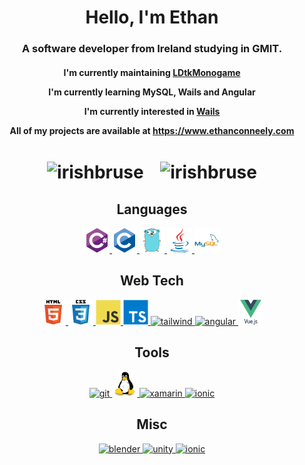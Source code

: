 <h1 align="center">Hello, I'm Ethan</h1>
<h3 align="center">A software developer from Ireland studying in GMIT.</h3>

<h4 align="center">
  <p>
    I'm currently maintaining
    <a href="https://github.com/IrishBruse/LDtkMonogame">LDtkMonogame</a>
  </p>
  <p>I'm currently learning <b> MySQL, Wails and Angular</b></p>
  <p>
    I'm currently interested in
    <a href="https://github.com/wailsapp/wails">Wails</a>
  </p>
  <p>
    All of my projects are available at
    <a href="https://www.ethanconneely.com">https://www.ethanconneely.com</a>
  </p>
</h4>

<div align="center">
    <h1>
      <img
        align="center"
        src="https://github-readme-stats.vercel.app/api?username=irishbruse&show_icons=true&locale=en&hide_rank=true&bg_color=00000000&theme=onedark&hide_border=true"
        alt="irishbruse"
      />
      &nbsp;&nbsp;
      <img
        align="center"
        src="https://github-readme-stats.vercel.app/api/top-langs?username=irishbruse&show_icons=true&layout=compact&locale=en&layout=compact&theme=onedark&bg_color=00000000&hide_border=true"
        alt="irishbruse"
      />
    </h1>
  </div>
  

<h2 align="center">Languages</h2>
<p align="center">
  <a href="https://docs.microsoft.com/en-us/dotnet/csharp/">
    <img
      src="https://raw.githubusercontent.com/devicons/devicon/master/icons/csharp/csharp-original.svg"
      alt="csharp"
      width="40"
      height="40"
    />
  </a>
  <a href="https://www.cprogramming.com/">
    <img
      src="https://raw.githubusercontent.com/devicons/devicon/master/icons/c/c-original.svg"
      alt="c"
      width="40"
      height="40"
    />
  </a>
  <a href="https://golang.org">
    <img
      src="https://raw.githubusercontent.com/devicons/devicon/master/icons/go/go-original.svg"
      alt="go"
      width="40"
      height="40"
    />
  </a>
  <a href="https://www.java.com">
    <img
      src="https://raw.githubusercontent.com/devicons/devicon/master/icons/java/java-original.svg"
      alt="java"
      width="40"
      height="40"
    />
  </a>
  <a href="https://www.mysql.com/">
    <img
      src="https://raw.githubusercontent.com/devicons/devicon/master/icons/mysql/mysql-original-wordmark.svg"
      alt="mysql"
      width="40"
      height="40"
    />
  </a>
</p>

<h2 align="center">Web Tech</h2>
<p align="center">
  <a href="https://www.w3.org/html/">
    <img
      src="https://raw.githubusercontent.com/devicons/devicon/master/icons/html5/html5-original-wordmark.svg"
      alt="html5"
      width="40"
      height="40"
    />
  </a>
  <a href="https://www.w3schools.com/css/">
    <img
      src="https://raw.githubusercontent.com/devicons/devicon/master/icons/css3/css3-original-wordmark.svg"
      alt="css3"
      width="40"
      height="40"
    />
  </a>
  <a href="https://developer.mozilla.org/en-US/docs/Web/JavaScript">
    <img
      src="https://raw.githubusercontent.com/devicons/devicon/master/icons/javascript/javascript-original.svg"
      alt="javascript"
      width="40"
      height="40"
    />
  </a>
  <a href="https://www.typescriptlang.org/">
    <img
      src="https://raw.githubusercontent.com/devicons/devicon/master/icons/typescript/typescript-original.svg"
      alt="typescript"
      width="40"
      height="40"
    />
  </a>
  <a href="https://tailwindcss.com/">
    <img
      src="https://www.vectorlogo.zone/logos/tailwindcss/tailwindcss-icon.svg"
      alt="tailwind"
      width="40"
      height="40"
    />
  </a>
  <a href="https://angular.io">
    <img
      src="https://angular.io/assets/images/logos/angular/angular.svg"
      alt="angular"
      width="40"
      height="40"
    />
  </a>
  <a href="https://vuejs.org/">
    <img
      src="https://raw.githubusercontent.com/devicons/devicon/master/icons/vuejs/vuejs-original-wordmark.svg"
      alt="vuejs"
      width="40"
      height="40"
    />
  </a>
</p>

<h2 align="center">Tools</h2>
<p align="center">
  <a href="https://git-scm.com/">
    <img
      src="https://www.vectorlogo.zone/logos/git-scm/git-scm-icon.svg"
      alt="git"
      width="40"
      height="40"
    />
  </a>
  <a href="https://www.linux.org/">
    <img
      src="https://raw.githubusercontent.com/devicons/devicon/master/icons/linux/linux-original.svg"
      alt="linux"
      width="40"
      height="40"
    />
  </a>
  <a href="https://dotnet.microsoft.com/apps/xamarin">
    <img
      src="https://raw.githubusercontent.com/detain/svg-logos/780f25886640cef088af994181646db2f6b1a3f8/svg/xamarin.svg"
      alt="xamarin"
      width="40"
      height="40"
    />
  </a>
  <a href="https://code.visualstudio.com/">
    <img
      src="https://external-content.duckduckgo.com/iu/?u=https%3A%2F%2Fexternal-preview.redd.it%2FWSuAcyz1u8MoF8cokXspkmOIn8oWXaE8JH-SGXbUUW0.png%3Fauto%3Dwebp%26s%3Da6abc62ecb4a08f2bf2f287b79c9bd93006791d1&f=1&nofb=1"
      alt="ionic"
      width="40"
      height="40"
    />
  </a>
</p>

<h2 align="center">Misc</h2>
<p align="center">
  <a href="https://www.blender.org/">
    <img
      src="https://download.blender.org/branding/community/blender_community_badge_white.svg"
      alt="blender"
      width="40"
      height="40"
    />
  </a>
  <a href="https://unity.com/">
    <img
      src="https://www.vectorlogo.zone/logos/unity3d/unity3d-icon.svg"
      alt="unity"
      width="40"
      height="40"
    />
  </a>
  <a href="https://ionicframework.com">
    <img
      src="https://upload.wikimedia.org/wikipedia/commons/d/d1/Ionic_Logo.svg"
      alt="ionic"
      width="40"
      height="40"
    />
  </a>
</p>

